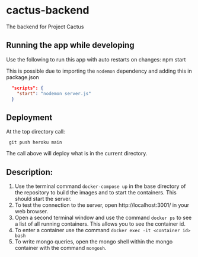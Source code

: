 # cactus-backend
The backend for Project Cactus

## Running the app while developing 

Use the following to run this app with auto restarts on changes:
    npm start

This is possible due to importing the `nodemon` dependency and adding this in package.json

```json
  "scripts": {
    "start": "nodemon server.js"
  }
```


## Deployment 

At the top directory call: 

     git push heroku main

The call above will deploy what is in the current directory.


## Description:
1. Use the terminal command `docker-compose up` in the base directory of the repository to build the images and to start the containers. This should start the server.
2. To test the connection to the server, open http://localhost:3001/ in your web browser.
3. Open a second terminal window and use the command `docker ps` to see a list of all running containers. This allows you to see the container id.
4. To enter a container use the command `docker exec -it <container id> bash`
5. To write mongo queries, open the mongo shell within the mongo container with the command `mongosh`.